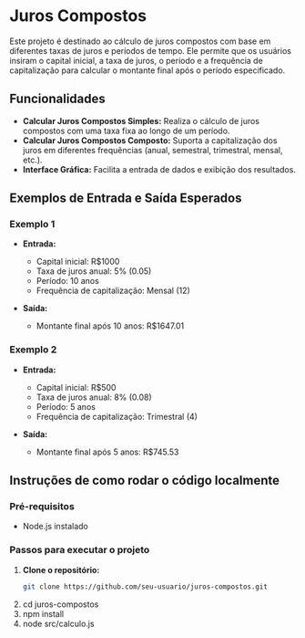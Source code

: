 # Juros Compostos

Este projeto é destinado ao cálculo de juros compostos com base em diferentes taxas de juros e períodos de tempo. Ele permite que os usuários insiram o capital inicial, a taxa de juros, o período e a frequência de capitalização para calcular o montante final após o período especificado.

## Funcionalidades
- **Calcular Juros Compostos Simples:** Realiza o cálculo de juros compostos com uma taxa fixa ao longo de um período.
- **Calcular Juros Compostos Composto:** Suporta a capitalização dos juros em diferentes frequências (anual, semestral, trimestral, mensal, etc.).
- **Interface Gráfica:** Facilita a entrada de dados e exibição dos resultados.

## Exemplos de Entrada e Saída Esperados

### Exemplo 1
- **Entrada:**
  - Capital inicial: R$1000
  - Taxa de juros anual: 5% (0.05)
  - Período: 10 anos
  - Frequência de capitalização: Mensal (12)

- **Saída:**
  - Montante final após 10 anos: R$1647.01

### Exemplo 2
- **Entrada:**
  - Capital inicial: R$500
  - Taxa de juros anual: 8% (0.08)
  - Período: 5 anos
  - Frequência de capitalização: Trimestral (4)

- **Saída:**
  - Montante final após 5 anos: R$745.53

## Instruções de como rodar o código localmente

### Pré-requisitos
- Node.js instalado

### Passos para executar o projeto

1. **Clone o repositório:**
   ```bash
   git clone https://github.com/seu-usuario/juros-compostos.git
2. cd juros-compostos
3. npm install
4. node src/calculo.js
